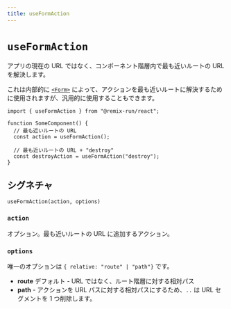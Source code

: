 ```yaml
---
title: useFormAction
---
```


# `useFormAction`

アプリの現在の URL ではなく、コンポーネント階層内で最も近いルートの URL を解決します。

これは内部的に [`<Form>`][form_component] によって、アクションを最も近いルートに解決するために使用されますが、汎用的に使用することもできます。

```tsx
import { useFormAction } from "@remix-run/react";

function SomeComponent() {
  // 最も近いルートの URL
  const action = useFormAction();

  // 最も近いルートの URL + "destroy"
  const destroyAction = useFormAction("destroy");
}
```

## シグネチャ

```
useFormAction(action, options)
```

### `action`

オプション。最も近いルートの URL に追加するアクション。

### `options`

唯一のオプションは `{ relative: "route" | "path"}` です。

- **route** デフォルト - URL ではなく、ルート階層に対する相対パス
- **path** - アクションを URL パスに対する相対パスにするため、`..` は URL セグメントを 1 つ削除します。

[form_component]: ../components/form

